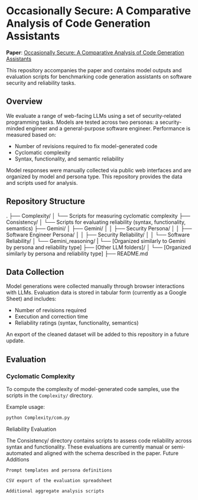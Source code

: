 # Occasionally Secure: A Comparative Analysis of Code Generation Assistants

**Paper**: [Occasionally Secure: A Comparative Analysis of Code Generation Assistants](https://arxiv.org/abs/2402.00689)

This repository accompanies the paper and contains model outputs and evaluation scripts for benchmarking code generation assistants on software security and reliability tasks.

## Overview

We evaluate a range of web-facing LLMs using a set of security-related programming tasks. Models are tested across two personas: a security-minded engineer and a general-purpose software engineer. Performance is measured based on:

- Number of revisions required to fix model-generated code
- Cyclomatic complexity
- Syntax, functionality, and semantic reliability

Model responses were manually collected via public web interfaces and are organized by model and persona type. This repository provides the data and scripts used for analysis.

## Repository Structure

.
├── Complexity/
│ └── Scripts for measuring cyclomatic complexity
├── Consistency/
│ └── Scripts for evaluating reliability (syntax, functionality, semantics)
├── Gemini/
│ ├── Gemini/
│ │ ├── Security Persona/
│ │ ├── Software Engineer Persona/
│ │ ├── Security Reliability/
│ │ └── Software Reliability/
│ └── Gemini_reasoning/
| └── [Organized similarly to Gemini by persona and reliability type]
├── [Other LLM folders]/
│ └── [Organized similarly by persona and reliability type]
├── README.md


## Data Collection

Model generations were collected manually through browser interactions with LLMs. Evaluation data is stored in tabular form (currently as a Google Sheet) and includes:

- Number of revisions required
- Execution and correction time
- Reliability ratings (syntax, functionality, semantics)

An export of the cleaned dataset will be added to this repository in a future update.

## Evaluation

### Cyclomatic Complexity

To compute the complexity of model-generated code samples, use the scripts in the `Complexity/` directory.

Example usage:
```bash
python Complexity/com.py
```
Reliability Evaluation

The Consistency/ directory contains scripts to assess code reliability across syntax and functionality. These evaluations are currently manual or semi-automated and aligned with the schema described in the paper.
Future Additions

    Prompt templates and persona definitions

    CSV export of the evaluation spreadsheet

    Additional aggregate analysis scripts
